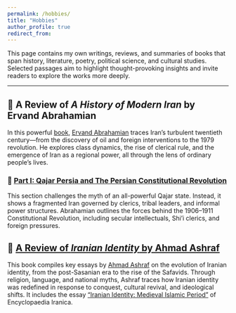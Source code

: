 ```yaml
---
permalink: /hobbies/
title: "Hobbies"
author_profile: true
redirect_from: 
---
```


This page contains my own writings, reviews, and summaries of books that span history, literature, poetry, political science, and cultural studies. Selected passages aim to highlight thought-provoking insights and invite readers to explore the works more deeply.

---

## 📘 A Review of *A History of Modern Iran* by Ervand Abrahamian

In this powerful [book](https://dl.icdst.org/pdfs/files3/058c64b006c901fd93afa68c7ebefe4d.pdf), [Ervand Abrahamian](https://en.wikipedia.org/wiki/Ervand_Abrahamian) traces Iran’s turbulent twentieth century—from the discovery of oil and foreign interventions to the 1979 revolution. He explores class dynamics, the rise of clerical rule, and the emergence of Iran as a regional power, all through the lens of ordinary people’s lives.

### 📄 [Part I: Qajar Persia and The Persian Constitutional Revolution](/files/Modern_History_Iran_1.pdf)
This section challenges the myth of an all-powerful Qajar state. Instead, it shows a fragmented Iran governed by clerics, tribal leaders, and informal power structures. Abrahamian outlines the forces behind the 1906–1911 Constitutional Revolution, including secular intellectuals, Shi’i clerics, and foreign pressures.

## 📕 [A Review of *Iranian Identity* by Ahmad Ashraf](/files/Iranian_Identity.pdf)

This book compiles key essays by [Ahmad Ashraf](https://fa.wikipedia.org/wiki/%D8%A7%D8%AD%D9%85%D8%AF_%D8%A7%D8%B4%D8%B1%D9%81) on the evolution of Iranian identity, from the post-Sasanian era to the rise of the Safavids. Through religion, language, and national myths, Ashraf traces how Iranian identity was redefined in response to conquest, cultural revival, and ideological shifts. It includes the essay [“Iranian Identity: Medieval Islamic Period”](https://www.iranicaonline.org/articles/iranian-identity-iii-medieval-islamic-period) of Encyclopaedia Iranica.
